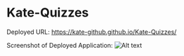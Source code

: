 # Kate-Quizzes

Deployed URL:
https://kate-github.github.io/Kate-Quizzes/

Screenshot of Deployed Application:
![Alt text](./assets/images/portfolio-screenshot.jpeg "Screen shot of working application")